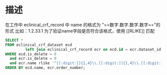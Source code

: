 # 描述
在工作中 eclinical_crf_record 中 name 的格式为 "==数字.数字.数字.数字=="的形式
比如：1.2.33.1
为了验证name字段是否符合该格式，使用 [[RLIKE]] 匹配

```sql
SELECT *  
FROM eclinical_crf_dataset ecd  
         left join eclinical_crf_record ecr on ecd.id = ecr.dataset_id  
WHERE ecd.is_delete = 0  
  and ecr.is_delete = 0  
  and ecr.name rlike '^[[:digit:]]{1,4}\\.[[:digit:]]{1,4}\\.[[:digit:]]{1,4}\\.[[:digit:]]{1,4}$'  
ORDER BY ecd.name, ecr.order_number;
```